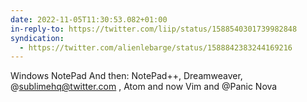 ```yaml
---
date: 2022-11-05T11:30:53.082+01:00
in-reply-to: https://twitter.com/liip/status/1588540301739982848
syndication:
  - https://twitter.com/alienlebarge/status/1588842383244169216
---
```

Windows NotePad
And then: NotePad++, Dreamweaver, @sublimehq@twitter.com , Atom and now Vim and @Panic Nova
